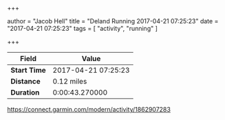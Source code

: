+++

author = "Jacob Hell"
title = "Deland Running 2017-04-21 07:25:23"
date = "2017-04-21 07:25:23"
tags = [
    "activity", "running"
]

+++

<!--more-->

|Field  |Value  |
|--- | --- |
|**Start Time**|2017-04-21 07:25:23|
|**Distance**|0.12 miles|
|**Duration**|0:00:43.270000|

https://connect.garmin.com/modern/activity/1862907283